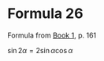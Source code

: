 # Formula 26

Formula from [Book 1](../../Buch1.md), p. 161

$\sin{2\alpha} = 2\sin{\alpha}\cos{\alpha}$
